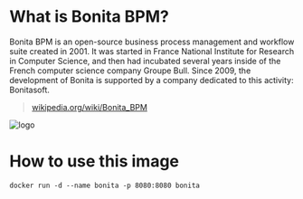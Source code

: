 # What is Bonita BPM?

Bonita BPM is an open-source business process management and workflow suite created in 2001. It was started in France National Institute for Research in Computer Science, and then had incubated several years inside of the French computer science company Groupe Bull. Since 2009, the development of Bonita is supported by a company dedicated to this activity: Bonitasoft.

> [wikipedia.org/wiki/Bonita_BPM](http://en.wikipedia.org/wiki/Bonita_BPM)

![logo](https://github.com/bonitasoft/docker/blob/master/bonita/7.0.0/logo.png?raw=true)

# How to use this image

	docker run -d --name bonita -p 8080:8080 bonita
